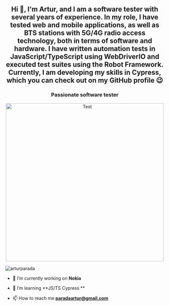 <h2 align="center">Hi 👋, I'm Artur, and I am a software tester with several years of experience. In my role, I have tested web and mobile applications, as well as BTS stations with 5G/4G radio access technology, both in terms of software and hardware. I have written automation tests in JavaScript/TypeScript using WebDriverIO and executed test suites using the Robot Framework. Currently, I am developing my skills in Cypress, which you can check out on my GitHub profile &#128521; </h2>
<h3 align="center">Passionate software tester </h3>
<p align="center"><img  width="500" height="500"  alt="Test" src="https://media.tenor.com/ARkcuYFJVesAAAAd/unit-testingnn.gif" "></p>
<p align="left"> <img src="https://komarev.com/ghpvc/?username=arturparada&label=Profile%20views&color=0e75b6&style=flat" alt="arturparada" /> </p>

- 🔭 I’m currently working on **Nokia**

- 🌱 I’m  learning **JS/TS Cypress **

- 📫 How to reach me **paradaartur@gmail.com**



